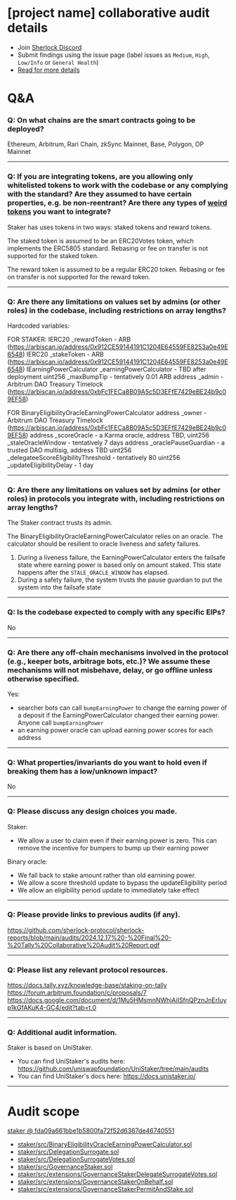 # [project name] collaborative audit details

- Join [Sherlock Discord](https://discord.gg/MABEWyASkp)
- Submit findings using the issue page (label issues as `Medium`, `High`, `Low/Info` or `General Health`)
- [Read for more details](https://docs.sherlock.xyz/audits/watsons)

# Q&A

### Q: On what chains are the smart contracts going to be deployed?
Ethereum, Arbitrum, Rari Chain, zkSync Mainnet, Base, Polygon, OP Mainnet
___

### Q: If you are integrating tokens, are you allowing only whitelisted tokens to work with the codebase or any complying with the standard? Are they assumed to have certain properties, e.g. be non-reentrant? Are there any types of [weird tokens](https://github.com/d-xo/weird-erc20) you want to integrate?
Staker has uses tokens in two ways: staked tokens and reward tokens.

The staked token is assumed to be an ERC20Votes token, which implements the ERC5805 standard. Rebasing or fee on transfer is not supported for the staked token.

The reward token is assumed to be a regular ERC20 token. Rebasing or fee on transfer is not supported for the reward token.
___

### Q: Are there any limitations on values set by admins (or other roles) in the codebase, including restrictions on array lengths?
Hardcoded variables:

FOR STAKER:
    IERC20 _rewardToken - ARB (https://arbiscan.io/address/0x912CE59144191C1204E64559FE8253a0e49E6548)
    IERC20 _stakeToken - ARB (https://arbiscan.io/address/0x912CE59144191C1204E64559FE8253a0e49E6548)
    IEarningPowerCalculator _earningPowerCalculator - TBD after deployment
    uint256 _maxBumpTip - tentatively 0.01 ARB
    address _admin - Arbitrum DAO Treasury Timelock (https://arbiscan.io/address/0xbFc1FECa8B09A5c5D3EFfE7429eBE24b9c09EF58)

FOR BinaryEligibilityOracleEarningPowerCalculator
    address _owner - Arbitrum DAO Treasury Timelock (https://arbiscan.io/address/0xbFc1FECa8B09A5c5D3EFfE7429eBE24b9c09EF58)
    address _scoreOracle - a Karma oracle, address TBD,
    uint256 _staleOracleWindow - tentatively 7 days
    address _oraclePauseGuardian - a trusted DAO multisig, address TBD
    uint256 _delegateeScoreEligibilityThreshold - tentatively 80
    uint256 _updateEligibilityDelay - 1 day
___

### Q: Are there any limitations on values set by admins (or other roles) in protocols you integrate with, including restrictions on array lengths?
The Staker contract trusts its admin.

The BinaryEligibilityOracleEarningPowerCalculator relies on an oracle.  The calculator should be resilient to oracle liveness and safety failures.
1. During a liveness failure, the EarningPowerCalculator  enters the failsafe state where earning power is based only on amount staked. This state happens after the `STALE_ORACLE_WINDOW`  has elapsed.
2. During a safety failure, the system trusts the pause guardian to put the system into the failsafe state
___

### Q: Is the codebase expected to comply with any specific EIPs?
No
___

### Q: Are there any off-chain mechanisms involved in the protocol (e.g., keeper bots, arbitrage bots, etc.)? We assume these mechanisms will not misbehave, delay, or go offline unless otherwise specified.
Yes:
- searcher bots can call `bumpEarningPower`  to change the earning power of a deposit if the EarningPowerCalculator changed their earning power. Anyone call `bumpEarningPower`
- an earning power oracle can upload earning power scores for each address
___

### Q: What properties/invariants do you want to hold even if breaking them has a low/unknown impact?
No
___

### Q: Please discuss any design choices you made.
Staker:
- We allow a user to claim even if their earning power is zero. This can remove the incentive for bumpers to bump up their earning power

Binary oracle:
- We fall back to stake amount rather than old earnining power.
- We allow a score threshold update to bypass the updateEligibility period
- We allow an eligibility period update to immediately take effect

___

### Q: Please provide links to previous audits (if any).
https://github.com/sherlock-protocol/sherlock-reports/blob/main/audits/2024.12.17%20-%20Final%20-%20Tally%20Collaborative%20Audit%20Report.pdf
___

### Q: Please list any relevant protocol resources.
https://docs.tally.xyz/knowledge-base/staking-on-tally
https://forum.arbitrum.foundation/c/proposals/7
https://docs.google.com/document/d/1Mu5HMsmnNWhjAiISfnQPznJnErIuyp1kGfAKuK4-GC4/edit?tab=t.0
___

### Q: Additional audit information.
Staker is based on UniStaker. 
- You can find UniStaker's audits here: https://github.com/uniswapfoundation/UniStaker/tree/main/audits
- You can find UniStaker's docs here: https://docs.unistaker.io/
___



# Audit scope


[staker @ fda09a661bbe1b5800fa72f52d6367de46740551](https://github.com/withtally/staker/tree/fda09a661bbe1b5800fa72f52d6367de46740551)
- [staker/src/BinaryEligibilityOracleEarningPowerCalculator.sol](staker/src/BinaryEligibilityOracleEarningPowerCalculator.sol)
- [staker/src/DelegationSurrogate.sol](staker/src/DelegationSurrogate.sol)
- [staker/src/DelegationSurrogateVotes.sol](staker/src/DelegationSurrogateVotes.sol)
- [staker/src/GovernanceStaker.sol](staker/src/GovernanceStaker.sol)
- [staker/src/extensions/GovernanceStakerDelegateSurrogateVotes.sol](staker/src/extensions/GovernanceStakerDelegateSurrogateVotes.sol)
- [staker/src/extensions/GovernanceStakerOnBehalf.sol](staker/src/extensions/GovernanceStakerOnBehalf.sol)
- [staker/src/extensions/GovernanceStakerPermitAndStake.sol](staker/src/extensions/GovernanceStakerPermitAndStake.sol)

